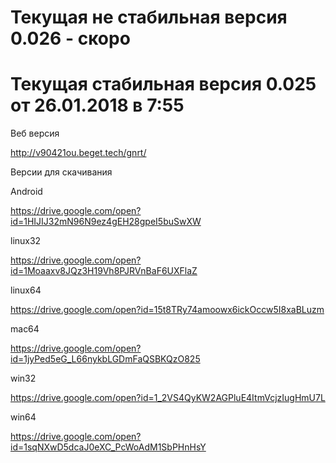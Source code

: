 # Текущая не стабильная версия 0.026 - скоро

# Текущая стабильная версия 0.025 от 26.01.2018 в 7:55

Веб версия

http://v90421ou.beget.tech/gnrt/


Версии для скачивания

Android

https://drive.google.com/open?id=1HIJIJ32mN96N9ez4gEH28gpeI5buSwXW

linux32

https://drive.google.com/open?id=1Moaaxv8JQz3H19Vh8PJRVnBaF6UXFlaZ

linux64

https://drive.google.com/open?id=15t8TRy74amoowx6ickOccw5I8xaBLuzm

mac64

https://drive.google.com/open?id=1jyPed5eG_L66nykbLGDmFaQSBKQzO825

win32

https://drive.google.com/open?id=1_2VS4QyKW2AGPluE4ItmVcjzIugHmU7L

win64

https://drive.google.com/open?id=1sqNXwD5dcaJ0eXC_PcWoAdM1SbPHnHsY
